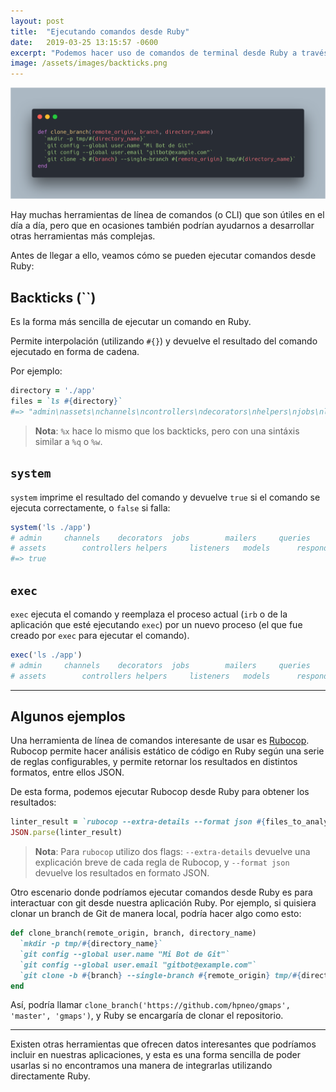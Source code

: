 ```yaml
---
layout: post
title:  "Ejecutando comandos desde Ruby"
date:   2019-03-25 13:15:57 -0600
excerpt: "Podemos hacer uso de comandos de terminal desde Ruby a través de varias formas"
image: /assets/images/backticks.png
---
```


![Ejecutando comandos desde Ruby](/assets/images/backticks.png)

Hay muchas herramientas de línea de comandos (o CLI) que son útiles en el día a día, pero que en ocasiones también podrían ayudarnos a desarrollar otras herramientas más complejas.

Antes de llegar a ello, veamos cómo se pueden ejecutar comandos desde Ruby:

## Backticks (``)

Es la forma más sencilla de ejecutar un comando en Ruby.

Permite interpolación (utilizando `#{}`) y devuelve el resultado del comando ejecutado en forma de cadena.

Por ejemplo:

```ruby
directory = './app'
files = `ls #{directory}`
#=> "admin\nassets\nchannels\ncontrollers\ndecorators\nhelpers\njobs\nlisteners\nmailers\nmodels\nqueries\nresponders\nserializers\nservices\nviews\n"
```

> **Nota**: `%x` hace lo mismo que los backticks, pero con una sintáxis similar a `%q` o `%w`.

## `system`

`system` imprime el resultado del comando y devuelve `true` si el comando se ejecuta correctamente, o `false` si falla:

```ruby
system('ls ./app')
# admin		channels	decorators	jobs		mailers		queries		serializers	views
# assets		controllers	helpers		listeners	models		responders	services
#=> true
```

## `exec`

`exec` ejecuta el comando y reemplaza el proceso actual (`irb` o de la aplicación que esté ejecutando `exec`) por un nuevo proceso (el que fue creado por `exec` para ejecutar el comando).

```ruby
exec('ls ./app')
# admin		channels	decorators	jobs		mailers		queries		serializers	views
# assets		controllers	helpers		listeners	models		responders	services
```

----

## Algunos ejemplos

Una herramienta de línea de comandos interesante de usar es [Rubocop](https://github.com/rubocop-hq/rubocop). Rubocop permite hacer análisis estático de código en Ruby según una serie de reglas configurables, y permite retornar los resultados en distintos formatos, entre ellos JSON.

De esta forma, podemos ejecutar Rubocop desde Ruby para obtener los resultados:

```ruby
linter_result = `rubocop --extra-details --format json #{files_to_analyze.join(' ')}`
JSON.parse(linter_result)
```

> **Nota**: Para `rubocop` utilizo dos flags: `--extra-details` devuelve una explicación breve de cada regla de Rubocop, y `--format json` devuelve los resultados en formato JSON.

Otro escenario donde podríamos ejecutar comandos desde Ruby es para interactuar con git desde nuestra aplicación Ruby. Por ejemplo, si quisiera clonar un branch de Git de manera local, podría hacer algo como esto:

```ruby
def clone_branch(remote_origin, branch, directory_name)
  `mkdir -p tmp/#{directory_name}`
  `git config --global user.name "Mi Bot de Git"`
  `git config --global user.email "gitbot@example.com"`
  `git clone -b #{branch} --single-branch #{remote_origin} tmp/#{directory_name}`
end
```

Así, podría llamar `clone_branch('https://github.com/hpneo/gmaps', 'master', 'gmaps')`, y Ruby se encargaría de clonar el repositorio.

----

Existen otras herramientas que ofrecen datos interesantes que podríamos incluir en nuestras aplicaciones, y esta es una forma sencilla de poder usarlas si no encontramos una manera de integrarlas utilizando directamente Ruby.